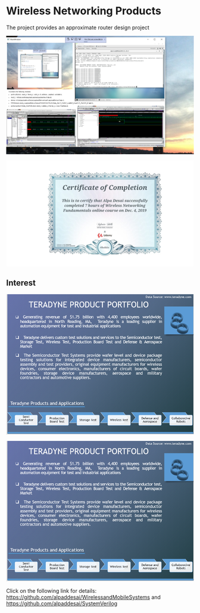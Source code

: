 # Wireless Networking Products

The project provides an approximate router design project 

![image](FirmwareImage.png)

![image](WirelessNetworkingProducts.jpg)

## Interest
![image](image1.png)

![image](image_1.png)

Click on the following link for details: https://github.com/alpaddesai/WirelessandMobileSystems and https://github.com/alpaddesai/SystemVerilog
